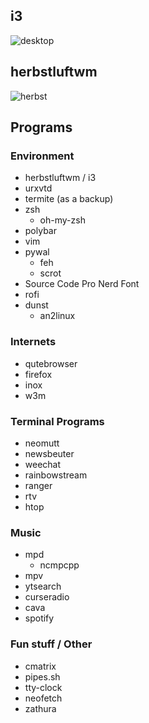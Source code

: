 ## i3
![desktop](http://0x0.st/nPL.png)

## herbstluftwm
![herbst](http://0x0.st/Fcw.png)

## Programs

### Environment
* herbstluftwm / i3
* urxvtd
* termite (as a backup)
* zsh
  * oh-my-zsh
* polybar
* vim
* pywal
  * feh
  * scrot
* Source Code Pro Nerd Font
* rofi
* dunst
  * an2linux

### Internets
* qutebrowser
* firefox
* inox
* w3m

### Terminal Programs
* neomutt
* newsbeuter
* weechat
* rainbowstream
* ranger
* rtv
* htop

### Music
* mpd
  * ncmpcpp
* mpv
* ytsearch
* curseradio
* cava
* spotify

### Fun stuff / Other
* cmatrix
* pipes.sh
* tty-clock
* neofetch
* zathura
